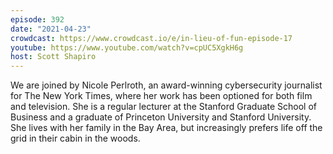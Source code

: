 ```yaml
---
episode: 392
date: "2021-04-23"
crowdcast: https://www.crowdcast.io/e/in-lieu-of-fun-episode-17
youtube: https://www.youtube.com/watch?v=cpUC5XgkH6g
host: Scott Shapiro
---
```

We are joined by Nicole Perlroth, an award-winning cybersecurity journalist for The New York Times, where her work has been optioned for both film and television. She is a regular lecturer at the Stanford Graduate School of Business and a graduate of Princeton University and Stanford University. She lives with her family in the Bay Area, but increasingly prefers life off the grid in their cabin in the woods.
